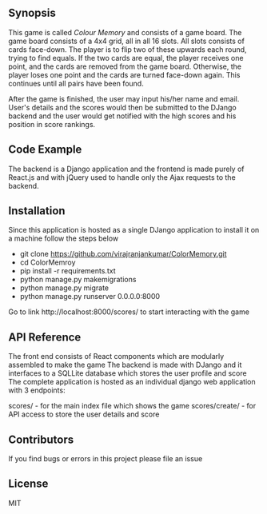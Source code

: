 ## Synopsis

This game is called _Colour Memory_ and consists of a game board. The game board consists of a 4x4 grid, all in all 16 slots. All slots consists of cards face-down. The player is to flip two of these upwards each round, trying to find equals. If the two cards are equal, the player receives one point, and the cards are removed from the game board. Otherwise, the player loses one point and the cards are turned face-down again. This continues until all pairs have been found.

After the game is finished, the user may input his/her name and email. User's details and the scores would then be submitted to the DJango backend and the user would get notified with the high scores and his position in score rankings. 

## Code Example

The backend is a Django application and the frontend is made purely of React.js and with jQuery used to handle only the Ajax requests to the backend. 

## Installation

Since this application is hosted as a single DJango application to install it on a machine follow the steps below
- git clone https://github.com/virajranjankumar/ColorMemory.git
- cd ColorMemroy
- pip install -r requirements.txt
- python manage.py makemigrations
- python manage.py migrate
- python manage.py runserver 0.0.0.0:8000

Go to link http://localhost:8000/scores/ to start interacting with the game


## API Reference

The front end consists of React components which are modularly assembled to make the game
The backend is made with DJango and it interfaces to a SQLLite database which stores the user profile and score
The complete application is hosted as an individual django web application with 3 endpoints:

scores/ - for the main index file which shows the game
scores/create/ - for API access to store the user details and score

## Contributors

If you find bugs or errors in this project please file an issue

## License

MIT
